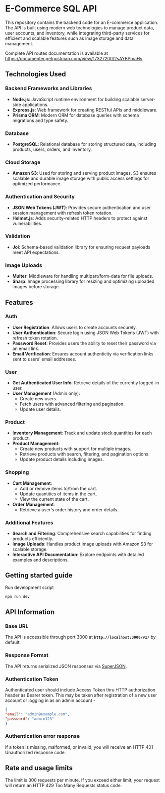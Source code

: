 # E-Commerce SQL API

This repository contains the backend code for an E-commerce application. The API is built using modern web technologies to manage product data, user accounts, and inventory, while integrating third-party services for efficient and scalable features such as image storage and data management.

Complete API routes documentation is available at https://documenter.getpostman.com/view/17327200/2sAYBPmaHv

## Technologies Used

### Backend Frameworks and Libraries

- **Node.js**: JavaScript runtime environment for building scalable server-side applications.
- **Express.js**: Web framework for creating RESTful APIs and middleware.
- **Prisma ORM**: Modern ORM for database queries with schema migrations and type safety.

### Database

- **PostgreSQL**: Relational database for storing structured data, including products, users, orders, and inventory.

### Cloud Storage

- **Amazon S3**: Used for storing and serving product images. S3 ensures scalable and durable image storage with public access settings for optimized performance.

### Authentication and Security

- **JSON Web Tokens (JWT)**: Provides secure authentication and user session management with refresh token rotation.
- **Helmet.js**: Adds security-related HTTP headers to protect against vulnerabilities.

### Validation

- **Joi**: Schema-based validation library for ensuring request payloads meet API expectations.

### Image Uploads

- **Multer**: Middleware for handling multipart/form-data for file uploads.
- **Sharp**: Image processing library for resizing and optimizing uploaded images before storage.


## Features

### Auth

- **User Registration**: Allows users to create accounts securely.
- **User Authentication**: Secure login using JSON Web Tokens (JWT) with refresh token rotation.
- **Password Reset**: Provides users the ability to reset their password via an email link.
- **Email Verification**: Ensures account authenticity via verification links sent to users' email addresses.

### User

- **Get Authenticated User Info**: Retrieve details of the currently logged-in user.
- **User Management** (Admin only):
  - Create new users.
  - Fetch users with advanced filtering and pagination.
  - Update user details.

### Product

- **Inventory Management**: Track and update stock quantities for each product.
- **Product Management**:
  - Create new products with support for multiple images.
  - Retrieve products with search, filtering, and pagination options.
  - Update product details including images.

### Shopping

- **Cart Management**:
  - Add or remove items to/from the cart.
  - Update quantities of items in the cart.
  - View the current state of the cart.
- **Order Management**:
  - Retrieve a user's order history and order details.

### Additional Features

- **Search and Filtering**: Comprehensive search capabilities for finding products efficiently.
- **Image Uploads**: Handles product image uploads with Amazon S3 for scalable storage.
- **Interactive API Documentation**: Explore endpoints with detailed examples and descriptions.


## **Getting started guide**

Run development script

``` bash
npm run dev

 ```
## API Information

### Base URL

The API is accessible through port 3000 at **`http://localhost:3000/v1/`** by default.

### Response Format

The API returns serialized JSON responses via [SuperJSON](https://github.com/flightcontrolhq/superjson). 

### Authentication Token

Authenticated user should include Access Token thru HTTP authorization header as Bearer token. This may be taken after registration of a new user account or logging in as an admin account -

``` json
{ 
"email": "admin@example.com",
"password": "admin123"
}

 ```

### Authentication error response

If a token is missing, malformed, or invalid, you will receive an HTTP 401 Unauthorized response code.

## Rate and usage limits

The limit is 300 requests per minute. If you exceed either limit, your request will return an HTTP 429 Too Many Requests status code.

